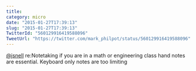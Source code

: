 ```yaml
---
title: 
category: micro
date: "2015-01-27T17:39:13"
slug: "2015-01-27T17:39:13"
TwitterId: "560129916419588096"
TweetUrl: "https://twitter.com/mark_philpot/status/560129916419588096"
---
```


[@jsnell](https://twitter.com/jsnell) re:Notetaking if you are in a math or
engineering class hand notes are essential. Keyboard only notes are too limiting
